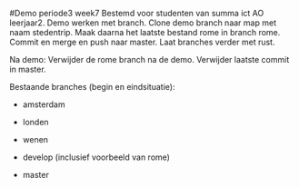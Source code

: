 #Demo periode3 week7
Bestemd voor studenten van summa ict AO leerjaar2.
Demo werken met branch.
Clone demo branch naar map met naam stedentrip. Maak daarna het laatste bestand rome in branch rome. Commit en merge en push naar master.
Laat branches verder met rust.


Na demo:
 Verwijder de rome branch na de demo. Verwijder laatste commit in master.


Bestaande branches (begin en eindsituatie):
- amsterdam
- londen
- wenen
- develop (inclusief voorbeeld van rome)

- master
